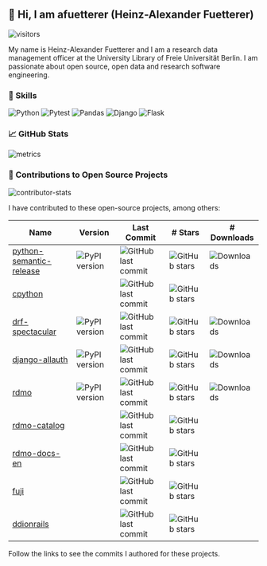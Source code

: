 ## :wave: Hi, I am afuetterer (Heinz-Alexander Fuetterer)

![visitors](https://vbr.wocr.tk/badge?page_id=afuetterer.afuetterer&color=00cf00)

My name is Heinz-Alexander Fuetterer and I am a research data management officer at the University Library of Freie Universität Berlin. I am passionate about open source, open data and research software engineering.

### :wrench: Skills

![Python](https://img.shields.io/badge/python-3670A0?style=for-the-badge&logo=python&logoColor=white)
![Pytest](https://img.shields.io/badge/Pytest-0A9EDC.svg?style=for-the-badge&logo=Pytest&logoColor=white)
![Pandas](https://img.shields.io/badge/pandas-%23150458.svg?style=for-the-badge&logo=pandas&logoColor=white)
![Django](https://img.shields.io/badge/django-%23092E20.svg?style=for-the-badge&logo=django&logoColor=white)
![Flask](https://img.shields.io/badge/Flask-000000?style=for-the-badge&logo=flask&logoColor=white)

### :chart_with_upwards_trend: GitHub Stats

![metrics](https://metrics.lecoq.io/afuetterer?template=classic&languages=1&isocalendar=1&base=header%2C%20activity%2C%20community%2C%20repositories%2C%20metadata&base.indepth=false&base.hireable=false&base.skip=false&isocalendar=false&isocalendar.duration=full-year&languages=false&languages.limit=5&languages.threshold=0%25&languages.other=false&languages.colors=github&languages.sections=most-used&languages.indepth=false&languages.analysis.timeout=15&languages.analysis.timeout.repositories=7.5&languages.categories=markup%2C%20programming&languages.recent.categories=markup%2C%20programming&languages.recent.load=300&languages.recent.days=14&config.timezone=Europe%2FBerlin)

### :handshake: Contributions to Open Source Projects

![contributor-stats](https://github-contributor-stats.vercel.app/api?username=afuetterer&limit=5&combine_all_yearly_contributions=true)

I have contributed to these open-source projects, among others:

| Name  | Version | Last Commit | # Stars | # Downloads |
| ----  | ------- | ----------- | ------- | ----------- |
| [python-semantic-release](https://github.com/python-semantic-release/python-semantic-release/commits?author=afuetterer) | ![PyPI version](https://img.shields.io/pypi/v/python-semantic-release) | ![GitHub last commit](https://img.shields.io/github/last-commit/python-semantic-release/python-semantic-release) | ![GitHub stars](https://img.shields.io/github/stars/python-semantic-release/python-semantic-release) | ![Downloads](https://img.shields.io/pypi/dm/python-semantic-release)
| [cpython](https://github.com/python/cpython/commits?author=afuetterer) | | ![GitHub last commit](https://img.shields.io/github/last-commit/python/cpython) | ![GitHub stars](https://img.shields.io/github/stars/python/cpython) |
| [drf-spectacular](https://github.com/tfranzel/drf-spectacular/commits?author=afuetterer) | ![PyPI version](https://img.shields.io/pypi/v/drf-spectacular) | ![GitHub last commit](https://img.shields.io/github/last-commit/tfranzel/drf-spectacular) | ![GitHub stars](https://img.shields.io/github/stars/tfranzel/drf-spectacular) | ![Downloads](https://img.shields.io/pypi/dm/drf-spectacular)
| [django-allauth](https://github.com/pennersr/django-allauth/commits?author=afuetterer) | ![PyPI version](https://img.shields.io/pypi/v/django-allauth) | ![GitHub last commit](https://img.shields.io/github/last-commit/pennersr/django-allauth) | ![GitHub stars](https://img.shields.io/github/stars/pennersr/django-allauth) | ![Downloads](https://img.shields.io/pypi/dm/django-allauth)
| [rdmo](https://github.com/rdmorganiser/rdmo/commits?author=afuetterer) | ![PyPI version](https://img.shields.io/pypi/v/rdmo) | ![GitHub last commit](https://img.shields.io/github/last-commit/rdmorganiser/rdmo) | ![GitHub stars](https://img.shields.io/github/stars/rdmorganiser/rdmo) | ![Downloads](https://img.shields.io/pypi/dm/rdmo)
| [rdmo-catalog](https://github.com/rdmorganiser/rdmo-catalog/commits?author=afuetterer) | | ![GitHub last commit](https://img.shields.io/github/last-commit/rdmorganiser/rdmo-catalog) | ![GitHub stars](https://img.shields.io/github/stars/rdmorganiser/rdmo-catalog) |
| [rdmo-docs-en](https://github.com/rdmorganiser/rdmo-docs-en/commits?author=afuetterer) | | ![GitHub last commit](https://img.shields.io/github/last-commit/rdmorganiser/rdmo-docs-en) | ![GitHub stars](https://img.shields.io/github/stars/rdmorganiser/rdmo-docs-en) |
| [fuji](https://github.com/pangaea-data-publisher/fuji/commits?author=afuetterer) | | ![GitHub last commit](https://img.shields.io/github/last-commit/pangaea-data-publisher/fuji) | ![GitHub stars](https://img.shields.io/github/stars/pangaea-data-publisher/fuji) |
| [ddionrails](https://github.com/ddionrails/ddionrails/commits?author=afuetterer) | | ![GitHub last commit](https://img.shields.io/github/last-commit/ddionrails/ddionrails) | ![GitHub stars](https://img.shields.io/github/stars/ddionrails/ddionrails) |
<!-- adapted from https://github.com/cjolowicz/cjolowicz/blob/main/README.md -->
<!-- [[[cog

repos = [
    "python-semantic-release/python-semantic-release",
    "python/cpython",
    "tfranzel/drf-spectacular",
    "pennersr/django-allauth",
    "rdmorganiser/rdmo",
    "rdmorganiser/rdmo-catalog",
    "rdmorganiser/rdmo-docs-en",
    "pangaea-data-publisher/fuji",
    "ddionrails/ddionrails",
]
not_on_pypi = (
    "pangaea-data-publisher/fuji",
    "python/cpython",
    "ddionrails/ddionrails",
    "rdmorganiser/rdmo-catalog",
    "rdmorganiser/rdmo-docs-en",
)

for repo in repos:
    org, package = repo.split("/")
    github_url = f"https://github.com/{org}/{package}/commits?author=afuetterer"
    version_url = f"https://img.shields.io/pypi/v/{package}"
    last_commit_url = f"https://img.shields.io/github/last-commit/{repo}"
    stars_url = f"https://img.shields.io/github/stars/{repo}"
    downloads_url = f"https://img.shields.io/pypi/dm/{package}"

    if repo in not_on_pypi:
        entry = f"| [{package}]({github_url}) | | ![GitHub last commit]({last_commit_url}) | ![GitHub stars]({stars_url}) |"
    else:
        entry = f"| [{package}]({github_url}) | ![PyPI version]({version_url}) | ![GitHub last commit]({last_commit_url}) | ![GitHub stars]({stars_url}) | ![Downloads]({downloads_url})"
    cog.outl(entry)

]]] -->

<!-- [[[end]]] -->

Follow the links to see the commits I authored for these projects.
